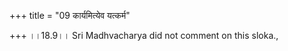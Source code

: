 +++
title = "09 कार्यमित्येव यत्कर्म"

+++
।।18.9।। Sri Madhvacharya did not comment on this sloka.,
